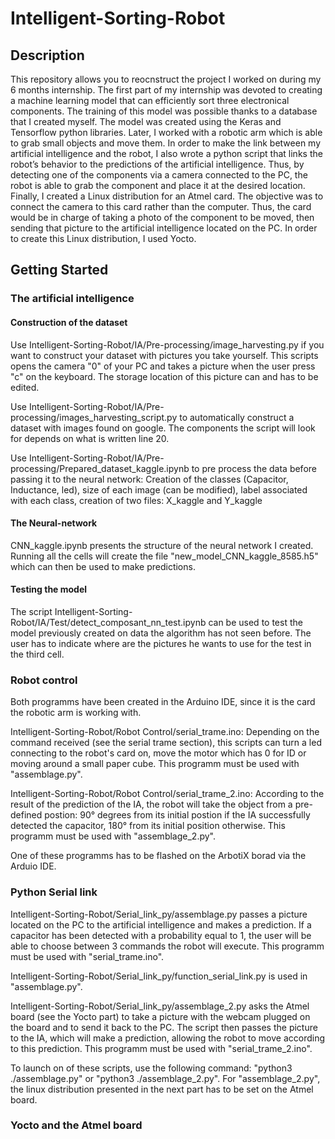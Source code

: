 # Intelligent-Sorting-Robot

## Description

This repository allows you to reocnstruct the project I worked on during my 6 months internship. The first part of my internship was devoted to creating a machine learning model that can efficiently sort three electronical components. The training of this model was possible thanks to a database that I 
created myself. The model was created using the Keras and Tensorflow python libraries.
Later, I worked with a robotic arm which is able to grab small objects and 
move them. In order to make the link between my artificial intelligence and the robot, I also wrote a 
python script that links the robot’s behavior to the predictions of the artificial intelligence. Thus, by 
detecting one of the components via a camera connected to the PC, the robot is able to grab the 
component and place it at the desired location. 
Finally, I created a Linux distribution for an Atmel card. The objective was to connect the camera to this card rather than 
the computer. Thus, the card would be in charge of taking a photo of the component to be moved, 
then sending that picture to the artificial intelligence located on the PC. In order to create this Linux distribution, I used Yocto.

## Getting Started

### The artificial intelligence

#### Construction of the dataset

Use Intelligent-Sorting-Robot/IA/Pre-processing/image_harvesting.py if you want to construct your dataset with pictures you take yourself. This scripts opens the camera "0" of your PC and takes a picture when the user press "c" on the keyboard. The storage location of this picture can and has to be edited.

Use Intelligent-Sorting-Robot/IA/Pre-processing/images_harvesting_script.py to automatically construct a dataset with images found on google. The components the script will look for depends on what is written line 20.


Use Intelligent-Sorting-Robot/IA/Pre-processing/Prepared_dataset_kaggle.ipynb to pre process the data before passing it to the neural network: Creation of the classes (Capacitor, Inductance, led), size of each image (can be modified), label associated with each class, creation of two files: X_kaggle and Y_kaggle

#### The Neural-network

CNN_kaggle.ipynb presents the structure of the neural network I created. Running all the cells will create the file "new_model_CNN_kaggle_8585.h5" which can then be used to make predictions.

#### Testing the model

The script Intelligent-Sorting-Robot/IA/Test/detect_composant_nn_test.ipynb can be used to test the model previously created on data the algorithm has not seen before. The user has to indicate where are the pictures he wants to use for the test in the third cell.


### Robot control

Both programms have been created in the Arduino IDE, since it is the card the robotic arm is working with.

Intelligent-Sorting-Robot/Robot Control/serial_trame.ino: Depending on the command received (see the serial trame section), this scripts can turn a led connecting to the robot's card on, move the motor which has 0 for ID or moving around a small paper cube. This programm must be used with "assemblage.py".


Intelligent-Sorting-Robot/Robot Control/serial_trame_2.ino: According to the result of the prediction of the IA, the robot will take the object from a pre-defined postion: 90° degrees from its initial postion if the IA successfully detected the capacitor, 180° from its initial position otherwise. This programm must be used with "assemblage_2.py".

One of these programms has to be flashed on the ArbotiX borad via the Arduio IDE.


### Python Serial link

Intelligent-Sorting-Robot/Serial_link_py/assemblage.py passes a picture located on the PC to the artificial intelligence and makes a prediction. If a capacitor has been detected with a probability equal to 1, the user will be able to choose between 3 commands the robot will execute.  This programm must be used with "serial_trame.ino".


Intelligent-Sorting-Robot/Serial_link_py/function_serial_link.py is used in "assemblage.py".

Intelligent-Sorting-Robot/Serial_link_py/assemblage_2.py asks the Atmel board (see the Yocto part) to take a picture with the webcam plugged on the board and to send it back to the PC. The script then passes the picture to the IA, which will make a prediction, allowing the robot to move according to this prediction. This programm must be used with "serial_trame_2.ino".


To launch on of these scripts, use the following command: "python3 ./assemblage.py" or "python3 ./assemblage_2.py". For "assemblage_2.py", the linux distribution presented in the next part has to be set on the Atmel board.

### Yocto and the Atmel board





